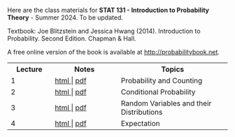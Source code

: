 
Here are the class materials for **STAT 131 - Introduction to Probability Theory** - Summer 2024.
To be updated.

Textbook: Joe Blitzstein and Jessica Hwang (2014). Introduction to Probability. Second Edition. Chapman & Hall. 

A free online version of the book is available at http://probabilitybook.net.

<table style="width:100%">
  <tr>
    <th width="20%">  Lecture     </th>
    <th width="30%">  Notes     </th>
    <th width="50%">  Topics      </th>
  </tr>
  <tr>
    <td width="20%">  1 </td>
    <td width="30%">  <a href="lec01.html"> html </a> | <a href="lec01.pdf"> pdf </a> </td>
    <td width="50%">  Probability and Counting </td>
  </tr>
    <tr>
    <td width="20%">  2 </td>
    <td width="30%">  <a href="lec02.html"> html </a> | <a href="lec02.pdf"> pdf </a> </td>
    <td width="50%">  Conditional Probability</td>
  </tr>
  <tr>
    <td width="20%">  3 </td>
    <td width="30%">  <a href="lec03.html"> html </a> | <a href="lec03.pdf"> pdf </a> </td>
    <td width="50%">  Random Variables and their Distributions </td>
  </tr>
  <tr>
    <td width="20%">  4 </td>
    <td width="30%">  <a href="lec04.html"> html </a> | <a href="lec04.pdf"> pdf </a> </td>
    <td width="50%"> Expectation </td>
  </tr>
 </table>

